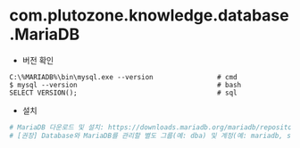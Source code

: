 # com.plutozone.knowledge.database.MariaDB 

- 버전 확인
```
C:\%MARIADB%\bin\mysql.exe --version				# cmd
$ mysql --version									# bash
SELECT VERSION();									# sql
```

- 설치
```bash
# MariaDB 다운로드 및 설치: https://downloads.mariadb.org/mariadb/repositories
# [권장] Database와 MariaDB를 관리할 별도 그룹(예: dba) 및 계정(예: mariadb, sudo 권한 포함)으로 진행